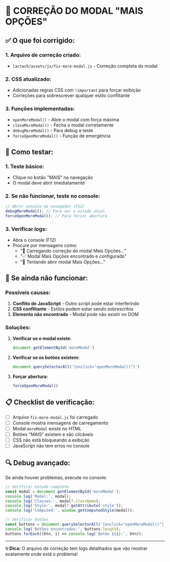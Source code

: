 # 🔧 CORREÇÃO DO MODAL "MAIS OPÇÕES"

## ✅ O que foi corrigido:

### 1. **Arquivo de correção criado:**
- `lactech/assets/js/fix-more-modal.js` - Correção completa do modal

### 2. **CSS atualizado:**
- Adicionadas regras CSS com `!important` para forçar exibição
- Correções para sobrescrever qualquer estilo conflitante

### 3. **Funções implementadas:**
- `openMoreModal()` - Abre o modal com força máxima
- `closeMoreModal()` - Fecha o modal corretamente
- `debugMoreModal()` - Para debug e teste
- `forceOpenMoreModal()` - Função de emergência

## 🧪 Como testar:

### 1. **Teste básico:**
- Clique no botão "MAIS" na navegação
- O modal deve abrir imediatamente

### 2. **Se não funcionar, teste no console:**
```javascript
// Abrir console do navegador (F12)
debugMoreModal(); // Para ver o estado atual
forceOpenMoreModal(); // Para forçar abertura
```

### 3. **Verificar logs:**
- Abra o console (F12)
- Procure por mensagens como:
  - "🔧 Carregando correção do modal Mais Opções..."
  - "✅ Modal Mais Opções encontrado e configurado"
  - "🚀 Tentando abrir modal Mais Opções..."

## 🚨 Se ainda não funcionar:

### **Possíveis causas:**
1. **Conflito de JavaScript** - Outro script pode estar interferindo
2. **CSS conflitante** - Estilos podem estar sendo sobrescritos
3. **Elemento não encontrado** - Modal pode não existir no DOM

### **Soluções:**
1. **Verificar se o modal existe:**
   ```javascript
   document.getElementById('moreModal')
   ```

2. **Verificar se os botões existem:**
   ```javascript
   document.querySelectorAll('[onclick="openMoreModal()"]')
   ```

3. **Forçar abertura:**
   ```javascript
   forceOpenMoreModal()
   ```

## 📋 Checklist de verificação:

- [ ] Arquivo `fix-more-modal.js` foi carregado
- [ ] Console mostra mensagens de carregamento
- [ ] Modal `moreModal` existe no HTML
- [ ] Botões "MAIS" existem e são clicáveis
- [ ] CSS não está bloqueando a exibição
- [ ] JavaScript não tem erros no console

## 🔍 Debug avançado:

Se ainda houver problemas, execute no console:
```javascript
// Verificar estado completo
const modal = document.getElementById('moreModal');
console.log('Modal:', modal);
console.log('Classes:', modal?.className);
console.log('Style:', modal?.getAttribute('style'));
console.log('Computed:', window.getComputedStyle(modal));

// Verificar botões
const buttons = document.querySelectorAll('[onclick="openMoreModal()"]');
console.log('Botões encontrados:', buttons.length);
buttons.forEach((btn, i) => console.log(`Botão ${i}:`, btn));
```

---

**💡 Dica:** O arquivo de correção tem logs detalhados que vão mostrar exatamente onde está o problema!

